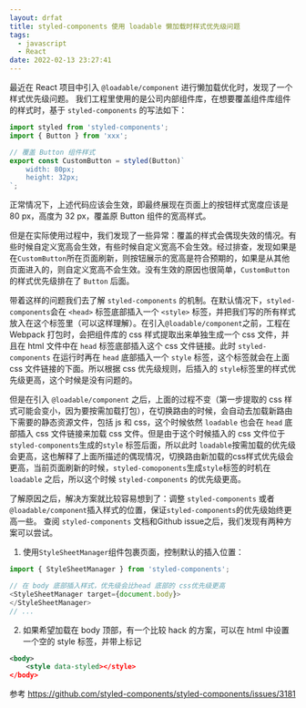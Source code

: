 ```yaml
---
layout: drfat
title: styled-components 使用 loadable 懒加载时样式优先级问题
tags:
  - javascript
  - React
date: 2022-02-13 23:27:41
---
```


最近在 React 项目中引入 `@loadable/component` 进行懒加载优化时，发现了一个样式优先级问题。
我们工程里使用的是公司内部组件库，在想要覆盖组件库组件的样式时，基于 `styled-components` 的写法如下：
```typescript
import styled from 'styled-components';
import { Button } from 'xxx';

// 覆盖 Button 组件样式
export const CustomButton = styled(Button)`
    width: 80px;
    height: 32px;
`;
```
正常情况下，上述代码应该会生效，即最终展现在页面上的按钮样式宽度应该是 80 px，高度为 32 px，覆盖原 Button 组件的宽高样式。


但是在实际使用过程中，我们发现了一些异常：覆盖的样式会偶现失效的情况。有些时候自定义宽高会生效，有些时候自定义宽高不会生效。经过排查，发现如果是在`CustomButton`所在页面刷新，则按钮展示的宽高是符合预期的，如果是从其他页面进入的，则自定义宽高不会生效。没有生效的原因也很简单，`CustomButton` 的样式优先级排在了 `Button` 后面。

<!-- more -->

带着这样的问题我们去了解 `styled-components` 的机制。在默认情况下，`styled-components`会在 `<head>` 标签底部插入一个 `<style>` 标签，并把我们写的所有样式放入在这个标签里（可以这样理解）。在引入`@loadable/component`之前，工程在 Webpack 打包时，会把组件库的 css 样式提取出来单独生成一个 css 文件，并且在 html 文件中在 `head` 标签底部插入这个 css 文件链接。此时 `styled-components` 在运行时再在 `head` 底部插入一个 `style` 标签，这个标签就会在上面 css 文件链接的下面。所以根据 css 优先级规则，后插入的 `style`标签里的样式优先级更高，这个时候是没有问题的。

但是在引入 `@loadable/component` 之后，上面的过程不变（第一步提取的 css 样式可能会变小，因为要按需加载打包），在切换路由的时候，会自动去加载新路由下需要的静态资源文件，包括 js 和 css，这个时候依然 `loadable` 也会在 `head` 底部插入 css 文件链接来加载 css 文件。但是由于这个时候插入的 css 文件位于 `styled-components`生成的`style` 标签后面，所以此时 `loadable`按需加载的优先级会更高，这也解释了上面所描述的偶现情况，切换路由新加载的css样式优先级会更高，当前页面刷新的时候，`styled-comoponents`生成`style`标签的时机在 `loadable` 之后，所以这个时候 `styled-components` 的优先级更高。

了解原因之后，解决方案就比较容易想到了：调整 `styled-components` 或者 `@loadable/component`插入样式的位置，保证`styled-components`的优先级始终更高一些。
查阅 `styled-components` 文档和Github issue之后，我们发现有两种方案可以尝试。
1. 使用`StyleSheetManager`组件包裹页面，控制默认的插入位置：
```typescript
import { StyleSheetManager } from 'styled-components';

// 在 body 底部插入样式，优先级会比head 底部的 css优先级更高 
<StyleSheetManager target={document.body}>
</StyleSheetManager>
// ...
```
2. 如果希望加载在 body 顶部，有一个比较 hack 的方案，可以在 html 中设置一个空的 style 标签，并带上标记
```xml
<body>
    <style data-styled></style>
</body>
```
参考 https://github.com/styled-components/styled-components/issues/3181